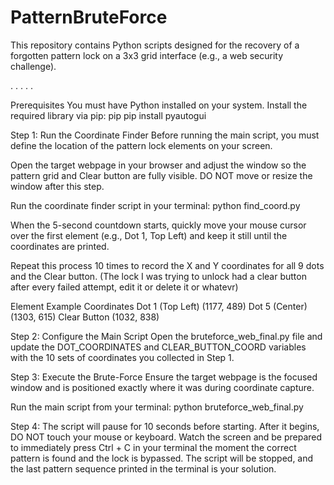 # PatternBruteForce
This repository contains Python scripts designed for the recovery of a forgotten pattern lock on a 3x3 grid interface (e.g., a web security challenge).

.
.
.
.
.

Prerequisites
You must have Python installed on your system. Install the required library via pip: pip pip install pyautogui

Step 1: Run the Coordinate Finder
Before running the main script, you must define the location of the pattern lock elements on your screen.

Open the target webpage in your browser and adjust the window so the pattern grid and Clear button are fully visible. DO NOT move or resize the window after this step.

Run the coordinate finder script in your terminal: python find_coord.py

When the 5-second countdown starts, quickly move your mouse cursor over the first element (e.g., Dot 1, Top Left) and keep it still until the coordinates are printed.

Repeat this process 10 times to record the X and Y coordinates for all 9 dots and the Clear button. 
(The lock I was trying to unlock had a clear button after every failed attempt, edit it or delete it or whatevr)

Element	Example Coordinates
Dot 1 (Top Left)	(1177, 489)
Dot 5 (Center)	(1303, 615)
Clear Button	(1032, 838) 

Step 2: Configure the Main Script
Open the bruteforce_web_final.py file and update the DOT_COORDINATES and CLEAR_BUTTON_COORD variables with the 10 sets of coordinates you collected in Step 1.

Step 3: Execute the Brute-Force
Ensure the target webpage is the focused window and is positioned exactly where it was during coordinate capture.

Run the main script from your terminal: python bruteforce_web_final.py

Step 4: The script will pause for 10 seconds before starting. After it begins, DO NOT touch your mouse or keyboard. Watch the screen and be prepared to immediately press Ctrl + C in your terminal the moment the correct pattern is found and the lock is bypassed. The script will be stopped, and the last pattern sequence printed in the terminal is your solution.
